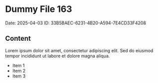 # Dummy File 163

Date: 2025-04-03
ID: 33B5BAEC-6231-4B20-A594-7E4CD33F4208

## Content

Lorem ipsum dolor sit amet, consectetur adipiscing elit.
Sed do eiusmod tempor incididunt ut labore et dolore magna aliqua.

* Item 1
* Item 2
* Item 3
